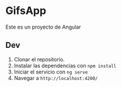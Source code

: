 # GifsApp

Este es un proyecto de Angular

## Dev

1. Clonar el repositorio.
2. Instalar las dependencias con `npm install`
3. Iniciar el servicio con `ng serve`
4. Navegar a `http://localhost:4200/`
